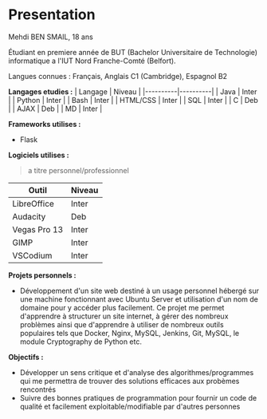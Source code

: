 # Presentation
Mehdi BEN SMAIL, 18 ans

Étudiant en premiere année de BUT (Bachelor Universitaire de Technologie) informatique a l'IUT Nord Franche-Comté (Belfort).

Langues connues : Français, Anglais C1 (Cambridge), Espagnol B2
 
**Langages etudies :**
| Langage  |  Niveau  |
|----------|----------|
|   Java   |   Inter  |
|  Python  |   Inter  |
|   Bash   |   Inter  |
| HTML/CSS |   Inter  |
|   SQL    |   Inter  |
|    C     |    Deb   |
|   AJAX   |    Deb   |
|    MD    |   Inter  |

**Frameworks utilises :**
* Flask

**Logiciels utilises :**
> a titre personnel/professionnel

|     Outil    |  Niveau  |
|--------------|----------|
|  LibreOffice |   Inter  |
|   Audacity   |    Deb   |
| Vegas Pro 13 |   Inter  |
|     GIMP     |   Inter  |
|   VSCodium   |   Inter  |

**Projets personnels :**
* Développement d'un site web destiné à un usage personnel hébergé sur une machine fonctionnant avec Ubuntu Server et utilisation d'un nom de domaine pour y accéder plus facilement. Ce projet me permet d'apprendre à structurer un site internet, à gérer des nombreux problèmes ainsi que d'apprendre à utiliser de nombreux outils populaires tels que Docker, Nginx, MySQL, Jenkins, Git, MySQL, le module Cryptography de Python etc.

**Objectifs :**
* Développer un sens critique et d'analyse des algorithmes/programmes qui me permettra de trouver des solutions efficaces aux probèmes rencontrés
* Suivre des bonnes pratiques de programmation pour fournir un code de qualité et facilement exploitable/modifiable par d'autres personnes
